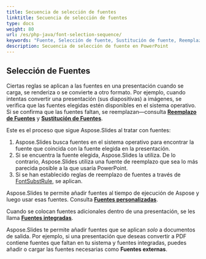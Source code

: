```yaml
---
title: Secuencia de selección de fuentes
linktitle: Secuencia de selección de fuentes
type: docs
weight: 80
url: /es/php-java/font-selection-sequence/
keywords: "Fuente, Selección de fuente, Sustitución de fuente, Reemplazo de fuente, Presentación de PowerPoint, Java, Aspose.Slides para PHP a través de Java"
description: Secuencia de selección de fuente en PowerPoint
---
```


## Selección de Fuentes

Ciertas reglas se aplican a las fuentes en una presentación cuando se carga, se renderiza o se convierte a otro formato. Por ejemplo, cuando intentas convertir una presentación (sus diapositivas) a imágenes, se verifica que las fuentes elegidas estén disponibles en el sistema operativo. Si se confirma que las fuentes faltan, se reemplazan—consulta [**Reemplazo de Fuentes**](https://docs.aspose.com/slides/php-java/font-replacement/) y [**Sustitución de Fuentes**](https://docs.aspose.com/slides/php-java/font-substitution/).

Este es el proceso que sigue Aspose.Slides al tratar con fuentes:

1. Aspose.Slides busca fuentes en el sistema operativo para encontrar la fuente que coincida con la fuente elegida en la presentación. 
2. Si se encuentra la fuente elegida, Aspose.Slides la utiliza. De lo contrario, Aspose.Slides utiliza una fuente de reemplazo que sea lo más parecida posible a la que usaría PowerPoint. 
3. Si se han establecido reglas de reemplazo de fuentes a través de [FontSubstRule](https://reference.aspose.com/slides/php-java/aspose.slides/fontsubstrule/), se aplican.

Aspose.Slides te permite añadir fuentes al tiempo de ejecución de Aspose y luego usar esas fuentes. Consulta [**Fuentes personalizadas**](https://docs.aspose.com/slides/php-java/custom-font/).

Cuando se colocan fuentes adicionales dentro de una presentación, se les llama [**Fuentes integradas**](https://docs.aspose.com/slides/php-java/embedded-font/).

Aspose.Slides te permite añadir fuentes que se aplican *solo* a documentos de salida. Por ejemplo, si una presentación que deseas convertir a PDF contiene fuentes que faltan en tu sistema y fuentes integradas, puedes añadir o cargar las fuentes necesarias como **Fuentes externas**.